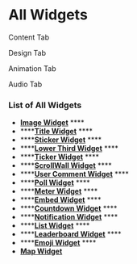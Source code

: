 # All Widgets

Content Tab

Design Tab

Animation Tab

Audio Tab



### List of All Widgets

* [**Image Widget**](image-widget.md) ****&#x20;
* ****[**Title Widget**](title-widget.md) ****&#x20;
* ****[**Sticker Widget**](sticker-widget.md) ****&#x20;
* ****[**Lower Third Widget**](lower-third-widget.md) ****&#x20;
* ****[**Ticker Widget**](ticker-widget.md) ****&#x20;
* ****[**ScrollWall Widget**](scrollwall-widget.md) ****&#x20;
* ****[**User Comment Widget**](user-comment-widget.md) ****&#x20;
* ****[**Poll Widget**](poll-widget.md) ****&#x20;
* ****[**Meter Widget**](meter-widget.md) ****&#x20;
* ****[**Embed Widget**](embed-widget.md) ****&#x20;
* ****[**Countdown Widget**](countdown-widget.md) ****&#x20;
* ****[**Notification Widget**](notification-widget.md) ****&#x20;
* ****[**List Widget**](list-widget.md) ****&#x20;
* ****[**Leaderboard Widget**](leaderboard-widget.md) ****&#x20;
* ****[**Emoji Widget**](emoji-widget.md) ****&#x20;
* ****[**Map Widget**](map-widget.md)****
